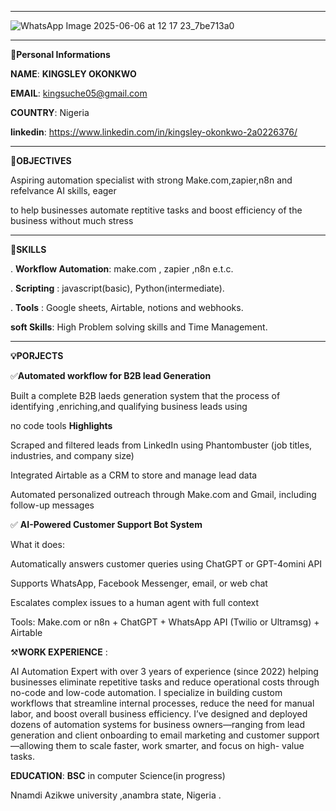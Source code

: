 ___
![WhatsApp Image 2025-06-06 at 12 17 23_7be713a0](https://github.com/user-attachments/assets/a1f17807-390b-4518-839c-14d6d0edfc47)
___
**👤Personal Informations**

**NAME**:  ****KINGSLEY OKONKWO****

**EMAIL**: kingsuche05@gmail.com

**COUNTRY**: Nigeria

**linkedin**: https://www.linkedin.com/in/kingsley-okonkwo-2a0226376/



___
📌**OBJECTIVES**

Aspiring automation specialist with strong Make.com,zapier,n8n and refelvance AI  skills, eager 

to help businesses automate reptitive  tasks and boost efficiency of the business without much stress 
___

**🔨SKILLS**

. **Workflow Automation**: make.com , zapier ,n8n e.t.c.

. **Scripting** : javascript(basic), Python(intermediate).

. **Tools** : Google sheets, Airtable, notions and webhooks.

**soft Skills**: High Problem solving skills and Time Management.

___
**💡PORJECTS**

✅**Automated workflow for B2B lead Generation**

Built a complete B2B laeds generation system that the process of identifying ,enriching,and qualifying business leads using 

no code tools 
**Highlights**

Scraped and filtered leads from LinkedIn using Phantombuster (job titles, industries, and company size)

Integrated Airtable as a CRM to store and manage lead data

Automated personalized outreach through Make.com and Gmail, including follow-up messages

✅  **AI-Powered Customer Support Bot System**

What it does:

Automatically answers customer queries using ChatGPT or GPT-4omini API

Supports WhatsApp, Facebook Messenger, email, or web chat

Escalates complex issues to a human agent with full context

Tools: Make.com or n8n + ChatGPT + WhatsApp API (Twilio or Ultramsg) + Airtable



⚒️**WORK EXPERIENCE** :

AI Automation Expert with over 3 years of experience (since 2022) helping businesses eliminate repetitive tasks and
reduce operational costs through no-code and low-code automation. I specialize in building custom workflows that
streamline internal processes, reduce the need for manual labor, and boost overall business efficiency.
I’ve designed and deployed dozens of automation systems for business owners—ranging from lead generation and client
onboarding to email marketing and customer support—allowing them to scale faster, work smarter, and focus on high-
value tasks.

**EDUCATION**: **BSC** in computer Science(in progress)

Nnamdi Azikwe university ,anambra state, Nigeria .




